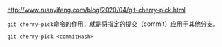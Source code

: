 http://www.ruanyifeng.com/blog/2020/04/git-cherry-pick.html

`git cherry-pick`命令的作用，就是将指定的提交（commit）应用于其他分支。

```
git cherry-pick <commitHash>

```

